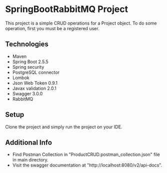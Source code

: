 # SpringBootRabbitMQ Project
This project is a simple CRUD operations for a Project object. To do some operation, first you must be a registered user.

## Technologies
- Maven
- Spring Boot 2.5.5
- Spring security
- PostgreSQL connector
- Lombok
- Json Web Token 0.9.1
- Javax validation 2.0.1
- Swagger 3.0.0
- RabbitMQ

## Setup
Clone the project and simply run the project on your IDE.

## Additional Info
- Find Postman Collection in "ProductCRUD.postman_collection.json" file in main directory.
- Visit the swagger documentation at "http://localhost:8080/v2/api-docs".
